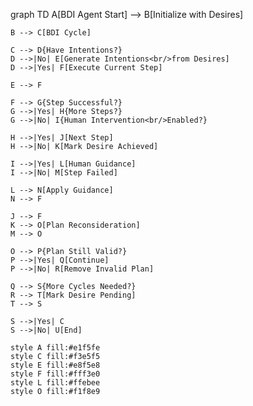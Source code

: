 graph TD
    A[BDI Agent Start] --> B[Initialize with Desires]
    
    B --> C[BDI Cycle]
    
    C --> D{Have Intentions?}
    D -->|No| E[Generate Intentions<br/>from Desires]
    D -->|Yes| F[Execute Current Step]
    
    E --> F
    
    F --> G{Step Successful?}
    G -->|Yes| H{More Steps?}
    G -->|No| I{Human Intervention<br/>Enabled?}
    
    H -->|Yes| J[Next Step]
    H -->|No| K[Mark Desire Achieved]
    
    I -->|Yes| L[Human Guidance]
    I -->|No| M[Step Failed]
    
    L --> N[Apply Guidance]
    N --> F
    
    J --> F
    K --> O[Plan Reconsideration]
    M --> O
    
    O --> P{Plan Still Valid?}
    P -->|Yes| Q[Continue]
    P -->|No| R[Remove Invalid Plan]
    
    Q --> S{More Cycles Needed?}
    R --> T[Mark Desire Pending]
    T --> S
    
    S -->|Yes| C
    S -->|No| U[End]
    
    style A fill:#e1f5fe
    style C fill:#f3e5f5
    style E fill:#e8f5e8
    style F fill:#fff3e0
    style L fill:#ffebee
    style O fill:#f1f8e9
